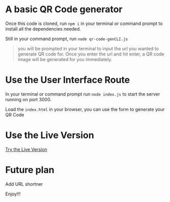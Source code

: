 # A basic QR Code generator

Once this code is cloned, run `npm i` in your terminal or command prompt to install all the dependencies needed.

Still in your command prompt, run `node qr-code-genCLI.js`

> you will be prompted in your terminal to input the url you wanted to generate QR code for. Once you enter the url and hit enter, a QR code image will be generated for you immediately.


# Use the User Interface Route
In your terminal or command prompt run `node index.js` to start the server running on port 3000.

Load the `index.html` in your browser, you can use the form to generate your QR Code

# Use the Live Version
[Try the Live Version](pv-qr-generator.vercel.app)

# Future plan
Add URL shortner

Enjoy!!!
